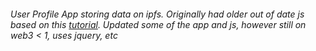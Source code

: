 ###### User Profile App storing data on ipfs. Originally had older out of date js based on this [tutorial](https://medium.com/@sebinatx/building-a-fully-decentralized-user-profile-dapp-on-ethereum-and-ipfs-e55afac35718). Updated some of the app and js, however still on web3 < 1, uses jquery, etc
